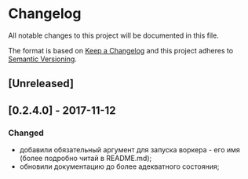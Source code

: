 # Changelog
All notable changes to this project will be documented in this file.

The format is based on [Keep a Changelog](http://keepachangelog.com/en/1.0.0/)
and this project adheres to [Semantic Versioning](http://semver.org/spec/v2.0.0.html).

## [Unreleased]

## [0.2.4.0] - 2017-11-12
### Changed
- добавили обязательный аргумент для запуска воркера - его имя (более подробно читай в README.md);
- обновили документацию до более адекватного состояния;

